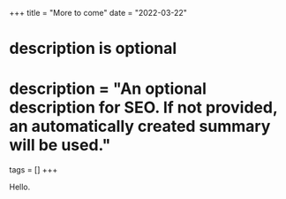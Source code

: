 +++
title = "More to come"
date = "2022-03-22"

#
# description is optional
#
# description = "An optional description for SEO. If not provided, an automatically created summary will be used."

tags = []
+++

Hello.